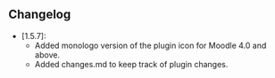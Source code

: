 ## Changelog ##
- [1.5.7]:
    - Added monologo version of the plugin icon for Moodle 4.0 and above.
    - Added changes.md to keep track of plugin changes.

